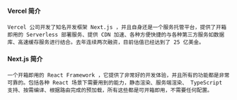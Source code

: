 #### Vercel 简介 
```
Vercel 公司开发了知名开发框架 Next.js ，并且自身还是一个服务托管平台，提供了开箱即用的 Serverless 部署服务、提供 CDN 加速、各种方便快捷的与各种第三方服务如数据库、高速缓存服务进行结合。去年连续两次融资，目前估值已经达到了 25 亿美金。
```


#### Next.js 简介
```
一个开箱即用的 React Framework ，它提供了非常好的开发体验，并且所有的功能都是非常可靠的。包括各种 React 场景下需要用到的能力，静态渲染、服务端渲染、 TypeScript 支持、按需编译、根据路由完成的预加载，所有这些都是可开箱即用，不需要任何配置。
```
